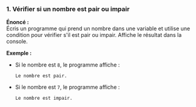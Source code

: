 ### **1. Vérifier si un nombre est pair ou impair**  
**Énoncé :**  
Écris un programme qui prend un nombre dans une variable et utilise une condition pour vérifier s'il est pair ou impair. Affiche le résultat dans la console.  

**Exemple :**  
- Si le nombre est `8`, le programme affiche :  
  ```plaintext
  Le nombre est pair.
  ```  
- Si le nombre est `7`, le programme affiche :  
  ```plaintext
  Le nombre est impair.
  ```